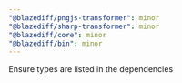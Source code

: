 ```yaml
---
"@blazediff/pngjs-transformer": minor
"@blazediff/sharp-transformer": minor
"@blazediff/core": minor
"@blazediff/bin": minor
---
```


Ensure types are listed in the dependencies
